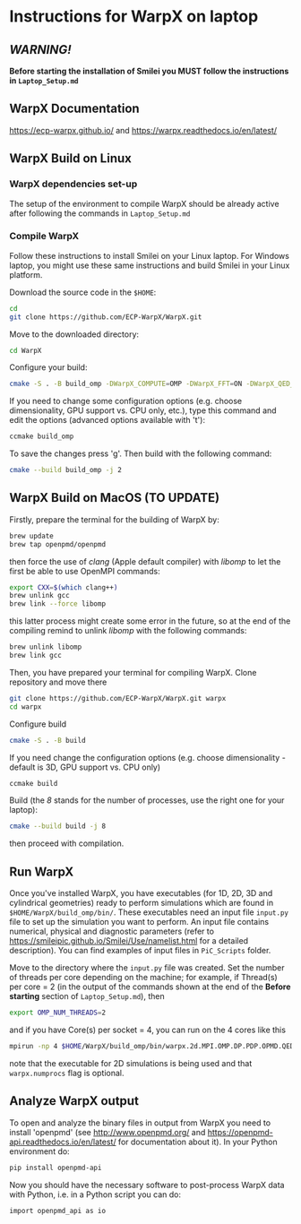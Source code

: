 # Instructions for WarpX on laptop

## *WARNING!*
  
**Before starting the installation of Smilei you MUST follow the instructions in `Laptop_Setup.md`**

## WarpX Documentation
https://ecp-warpx.github.io/  and https://warpx.readthedocs.io/en/latest/

## WarpX Build on Linux

### WarpX dependencies set-up
The setup of the environment to compile WarpX should be already active after following the commands in `Laptop_Setup.md`

### Compile WarpX
Follow these instructions to install Smilei on your Linux laptop. For Windows laptop, you might use these same instructions and build Smilei in your Linux platform.

Download the source code in the `$HOME`:
```bash
cd 
git clone https://github.com/ECP-WarpX/WarpX.git
```
Move to the downloaded directory:
```bash
cd WarpX
```
Configure your build:
```bash
cmake -S . -B build_omp -DWarpX_COMPUTE=OMP -DWarpX_FFT=ON -DWarpX_QED_TABLE_GEN=ON -DWarpX_DIMS="1;2;RZ;3"
```
If you need to change some configuration options (e.g. choose dimensionality, GPU support vs. CPU only, etc.), type this command and edit the options (advanced options available with 't'):
```bash
ccmake build_omp
```
To save the changes press 'g'. Then build with the following command:
```bash
cmake --build build_omp -j 2
```

## WarpX Build on MacOS (TO UPDATE)

Firstly, prepare the terminal for the building of WarpX by:
```bash
brew update
brew tap openpmd/openpmd
```
then force the use of *clang* (Apple default compiler) with *libomp* to let the first be able to use OpenMPI commands:
```bash
export CXX=$(which clang++)
brew unlink gcc
brew link --force libomp
```
this latter process might create some error in the future, so at the end of the compiling remind to unlink *libomp* with the following commands:
```bash
brew unlink libomp
brew link gcc
```
Then, you have prepared your terminal for compiling WarpX. Clone repository and move there 
```bash
git clone https://github.com/ECP-WarpX/WarpX.git warpx
cd warpx
```
Configure build 
```bash
cmake -S . -B build
```
If you need change the configuration options (e.g. choose dimensionality - default is 3D, GPU support vs. CPU only)
```bash
ccmake build
```
Build (the *8* stands for the number of processes, use the right one for your laptop):
```bash
cmake --build build -j 8
```
then proceed with compilation.

## Run WarpX
Once you've installed WarpX, you have executables (for 1D, 2D, 3D and cylindrical geometries) ready to perform simulations which are found in `$HOME/WarpX/build_omp/bin/`. These executables need an input file `input.py` file to set up the simulation you want to perform. An input file contains numerical, physical and diagnostic parameters (refer to https://smileipic.github.io/Smilei/Use/namelist.html for a detailed description). You can find examples of input files in `PiC_Scripts` folder.

Move to the directory where the `input.py` file was created. Set the number of threads per core depending on the machine; for example, if Thread(s) per core = 2 (in the output of the commands shown at the end of the **Before starting** section of `Laptop_Setup.md`), then
```bash
export OMP_NUM_THREADS=2
```

and if you have Core(s) per socket = 4, you can run on the 4 cores like this 
```bash
mpirun -np 4 $HOME/WarpX/build_omp/bin/warpx.2d.MPI.OMP.DP.PDP.OPMD.QED input.txt warpx.numprocs = 1 4
```
note that the executable for 2D simulations is being used and that `warpx.numprocs` flag is optional.

## Analyze WarpX output
To open and analyze the binary files in output from WarpX you need to install 'openpmd' (see http://www.openpmd.org/ and https://openpmd-api.readthedocs.io/en/latest/ for documentation about it). In your Python environment do:
```bash
pip install openpmd-api
```
Now you should have the necessary software to post-process WarpX data with Python, i.e. in a Python script you can do:
```bash
import openpmd_api as io
```
